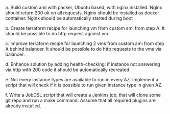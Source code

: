 a. Build custom ami with packer, Ubuntu based, with nginx installed. Nginx should return 200 ok on all requests. Nginx should be installed as docker container. Nginx should be automatically started during boot

b. Create terraform recipe for launching vm from custom ami from step A. It should be possible to do http request against vm.

c. Improve terraform recipe  for launching 2 vms from custom ami from step A behind balancer. It should be possible to do http requests to the vms via balancer.

d. Enhance solution by adding health-checking: if instance not answering via http with 200 code it should be automatically recreated.

e. Not every instance types are available to run in every AZ. Implement a script that will check if it is possible to run given instance type in given AZ.

f. Write a JobDSL script that will create a Jenkins job, that will clone some git repo and run a make command. Assume that all required plugins are already installed.
